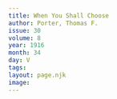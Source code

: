 ```yaml
---
title: When You Shall Choose
author: Porter, Thomas F.
issue: 30
volume: 8
year: 1916
month: 34
day: V
tags:
layout: page.njk
image:
---
```



